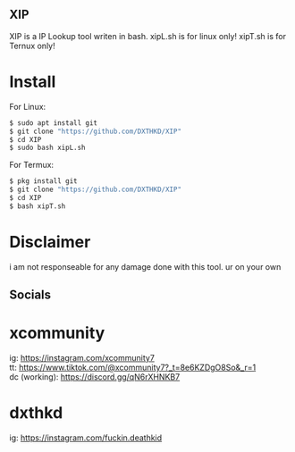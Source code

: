 ## XIP
XIP is a IP Lookup tool writen in bash.
xipL.sh is for linux only!
xipT.sh is for Ternux only!

# Install
For Linux:
```bash
$ sudo apt install git
$ git clone "https://github.com/DXTHKD/XIP"
$ cd XIP
$ sudo bash xipL.sh
```

For Termux:
```bash
$ pkg install git
$ git clone "https://github.com/DXTHKD/XIP"
$ cd XIP
$ bash xipT.sh
```

# Disclaimer
i am not responseable for any damage done with this tool.
ur on your own

## Socials
# xcommunity
ig: https://instagram.com/xcommunity7 <br>
tt: https://www.tiktok.com/@xcommunity7?_t=8e6KZDgO8So&_r=1 <br>
dc (working): https://discord.gg/qN6rXHNKB7 <br>

# dxthkd
ig: https://instagram.com/fuckin.deathkid

